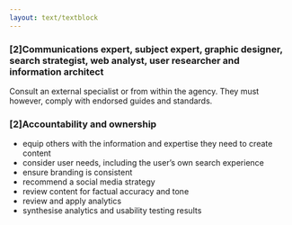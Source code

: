 ```yaml
---
layout: text/textblock
---
```


### [2]Communications expert, subject expert, graphic designer, search strategist, web analyst, user researcher and information architect
Consult an external specialist or from within the agency. They must however, comply with endorsed guides and standards.

### [2]Accountability and ownership
- equip others with the information and expertise they need to create content
- consider user needs, including the user’s own search experience
- ensure branding is consistent
- recommend a social media strategy
- review content for factual accuracy and tone
- review and apply analytics
- synthesise analytics and usability testing results
